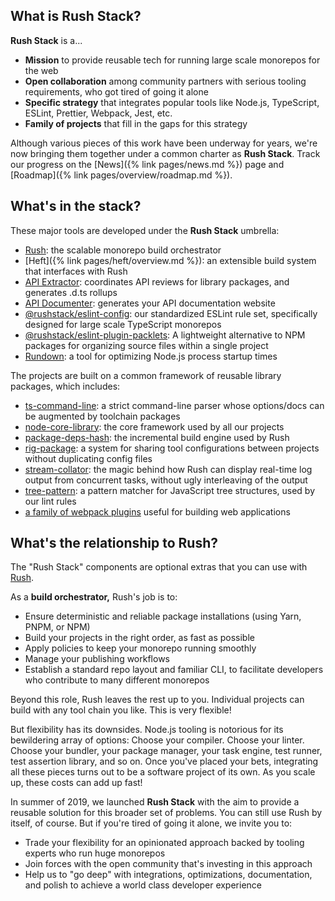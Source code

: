 
## What is Rush Stack?

**Rush Stack** is a...

- **Mission** to provide reusable tech for running large scale monorepos for the web
- **Open collaboration** among community partners with serious tooling requirements, who got tired of going it alone
- **Specific strategy** that integrates popular tools like Node.js, TypeScript, ESLint, Prettier, Webpack, Jest, etc.
- **Family of projects** that fill in the gaps for this strategy

Although various pieces of this work have been underway for years, we're now bringing them together under a common charter as **Rush Stack**.  Track our progress on the [News]({% link pages/news.md %}) page and [Roadmap]({% link pages/overview/roadmap.md %}).

## What's in the stack?

These major tools are developed under the **Rush Stack** umbrella:

- [Rush](https://rushjs.io/): the scalable monorepo build orchestrator
- [Heft]({% link pages/heft/overview.md %}): an extensible build system that interfaces with Rush
- [API Extractor](https://api-extractor.com/): coordinates API reviews for library packages, and generates .d.ts rollups
- [API Documenter](https://api-extractor.com/pages/setup/generating_docs/): generates your API documentation website
- [@<!---->rushstack/eslint-config](https://www.npmjs.com/package/@rushstack/eslint-config): our standardized
  ESLint rule set, specifically designed for large scale TypeScript monorepos
- [@<!---->rushstack/eslint-plugin-packlets](https://www.npmjs.com/package/@rushstack/eslint-plugin-packlets):
  A lightweight alternative to NPM packages for organizing source files within a single project
- [Rundown](https://www.npmjs.com/package/@rushstack/rundown): a tool for optimizing Node.js process startup times

The projects are built on a common framework of reusable library packages, which includes:
- [ts-command-line](https://www.npmjs.com/package/@rushstack/ts-command-line): a strict command-line parser
  whose options/docs can be augmented by toolchain packages
- [node-core-library](https://www.npmjs.com/package/@rushstack/node-core-library): the core framework
  used by all our projects
- [package-deps-hash](https://www.npmjs.com/package/@rushstack/package-deps-hash): the incremental build engine
  used by Rush
- [rig-package](https://www.npmjs.com/package/@rushstack/rig-package): a system for sharing tool configurations between projects without duplicating config files
- [stream-collator](https://www.npmjs.com/package/@rushstack/stream-collator): the magic behind how Rush can
  display real-time log output from concurrent tasks, without ugly interleaving of the output
- [tree-pattern](https://www.npmjs.com/package/@rushstack/tree-pattern): a pattern matcher for JavaScript tree structures, used by our lint rules
- [a family of webpack plugins](https://github.com/microsoft/rushstack/tree/master/webpack) useful for building web applications


## What's the relationship to Rush?

The "Rush Stack" components are optional extras that you can use with [Rush](https://rushjs.io/).

As a **build orchestrator,** Rush's job is to:
- Ensure deterministic and reliable package installations (using Yarn, PNPM, or NPM)
- Build your projects in the right order, as fast as possible
- Apply policies to keep your monorepo running smoothly
- Manage your publishing workflows
- Establish a standard repo layout and familiar CLI, to facilitate developers who contribute to many different monorepos

Beyond this role, Rush leaves the rest up to you.  Individual projects can build with any tool chain you like.
This is very flexible!

But flexibility has its downsides.  Node.js tooling is notorious for its bewildering array of options:
Choose your compiler.  Choose your linter.  Choose your bundler, your package manager, your task engine,
test runner, test assertion library, and so on.  Once you've placed your bets, integrating all these pieces
turns out to be a software project of its own.  As you scale up, these costs can add up fast!

In summer of 2019, we launched **Rush Stack** with the aim to provide a reusable solution for this broader set of problems.  You can still use Rush by itself, of course.  But if you're tired of going it alone, we invite you to:

- Trade your flexibility for an opinionated approach backed by tooling experts who run huge monorepos
- Join forces with the open community that's investing in this approach
- Help us to "go deep" with integrations, optimizations, documentation, and polish to achieve a world class developer experience
